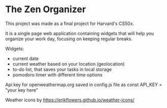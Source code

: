 # The Zen Organizer
This project was made as a final project for Harvard's CS50x.

It is a single page web application containing widgets that will help you organize your work day, focusing on keeping regular breaks.

Widgets:
 - current date
 - current weather based on your location (geolocation)
 - to-do list, that saves your tasks in local storage
 - pomodoro timer with different time options


 Api key for openweathermap.org saved in config.js file as const API_KEY = "your key here"

 Weather icons by https://erikflowers.github.io/weather-icons/